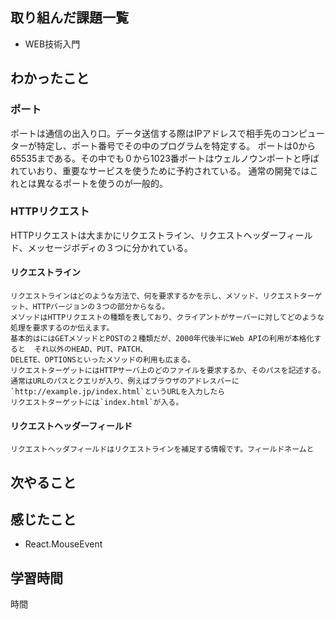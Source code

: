 ## 取り組んだ課題一覧
 - WEB技術入門
   
   
## わかったこと
### ポート  
  ポートは通信の出入り口。データ送信する際はIPアドレスで相手先のコンピューターが特定し、ポート番号でその中のプログラムを特定する。
  ポートは0から65535まである。その中でも０から1023番ポートはウェルノウンポートと呼ばれていおり、重要なサービスを使うために予約されている。
  通常の開発ではこれとは異なるポートを使うのが一般的。

### HTTPリクエスト  
  HTTPリクエストは大まかにリクエストライン、リクエストヘッダーフィールド、メッセージボディの３つに分かれている。  
  #### リクエストライン  
    リクエストラインはどのような方法で、何を要求するかを示し、メソッド、リクエストターゲット、HTTPバージョンの３つの部分からなる。
    メソッドはHTTPリクエストの種類を表しており、クライアントがサーバーに対してどのような処理を要求するのか伝えます。  
    基本的はにはGETメソッドとPOSTの２種類だが、2000年代後半にWeb APIの利用が本格化すると  それ以外のHEAD、PUT、PATCH、  
    DELETE、OPTIONSといったメソッドの利用も広まる。  
    リクエストターゲットにはHTTPサーバ上のどのファイルを要求するか、そのパスを記述する。
    通常はURLのパスとクエリが入り、例えばブラウザのアドレスバーに`http://example.jp/index.html`というURLを入力したら
    リクエストターゲットには`index.html`が入る。  
  #### リクエストヘッダーフィールド　  
    リクエストヘッダフィールドはリクエストラインを補足する情報です。フィールドネームと
      
      
    
  
## 次やること


## 感じたこと
- React.MouseEvent  

## 学習時間
時間
